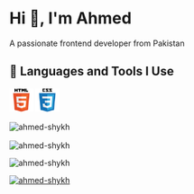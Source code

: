 <h1>Hi 👋, I'm Ahmed</h1>
<p>A passionate frontend developer from Pakistan </p>
<h2>🚀 Languages and Tools I Use</h2>
<p><a target="_blank" href="https://raw.githubusercontent.com/devicons/devicon/master/icons/html5/html5-original-wordmark.svg" style="display: inline-block;"><img src="https://raw.githubusercontent.com/devicons/devicon/master/icons/html5/html5-original-wordmark.svg" alt="html5" width="42" height="42" /></a>
<a target="_blank" href="https://raw.githubusercontent.com/devicons/devicon/master/icons/css3/css3-original-wordmark.svg" style="display: inline-block;"><img src="https://raw.githubusercontent.com/devicons/devicon/master/icons/css3/css3-original-wordmark.svg" alt="css3" width="42" height="42" /></a></p>
<p><img align="center" src="https://github-readme-stats.vercel.app/api?username=ahmed-shykh&show_icons=true&locale=en" alt="ahmed-shykh" /></p>
<p><img align="center" src="https://github-readme-streak-stats.herokuapp.com/?user=ahmed-shykh&" alt="ahmed-shykh" /></p>
<p><img src="https://github-readme-stats.vercel.app/api/top-langs?username=ahmed-shykh&show_icons=true&locale=en&layout=compact" alt="ahmed-shykh" /></p>
<p><a href="https://github.com/ryo-ma/github-profile-trophy"><img src="https://github-profile-trophy.vercel.app/?username=ahmed-shykh" alt="ahmed-shykh" /></a></p>
